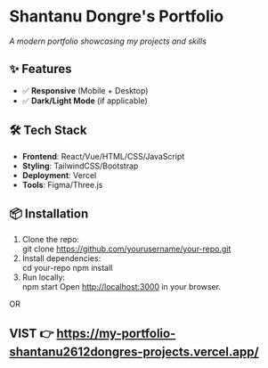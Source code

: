 
# Shantanu Dongre's Portfolio
*A modern portfolio showcasing my projects and skills*

## ✨ Features  
- ✅ **Responsive** (Mobile + Desktop)  
- ✅ **Dark/Light Mode** (if applicable)   

## 🛠️ Tech Stack  
- **Frontend**: React/Vue/HTML/CSS/JavaScript  
- **Styling**: TailwindCSS/Bootstrap  
- **Deployment**: Vercel 
- **Tools**: Figma/Three.js

## 📦 Installation  
1. Clone the repo:  
   git clone https://github.com/yourusername/your-repo.git
2. Install dependencies:  
   cd your-repo
   npm install
3. Run locally:  
   npm start
   Open [http://localhost:3000](http://localhost:3000) in your browser.  

OR 
## VIST 👉  https://my-portfolio-shantanu2612dongres-projects.vercel.app/

 
